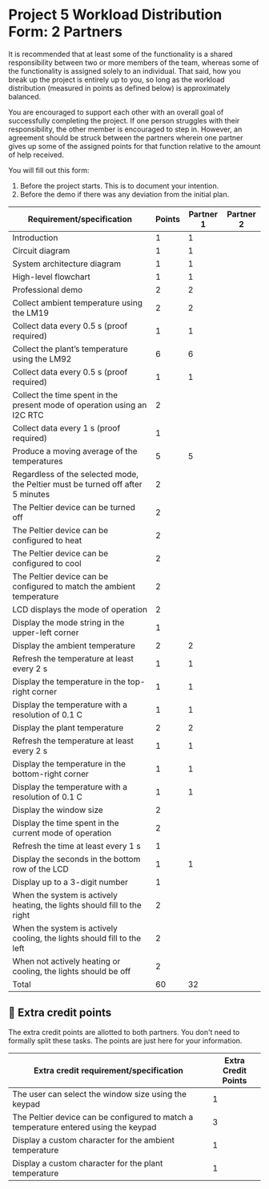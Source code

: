 # Project 5 Workload Distribution Form: 2 Partners

It is recommended that at least some of the functionality is a shared responsibility between two or more members of the team, whereas some of the functionality is assigned solely to an individual. That said, how you break up the project is entirely up to you, so long as the workload distribution (measured in points as defined below) is approximately balanced.

You are encouraged to support each other with an overall goal of successfully completing the project. If one person struggles with their responsibility, the other member is encouraged to step in. However, an agreement should be struck between the partners wherein one partner gives up some of the assigned points for that function relative to the amount of help received.  

You will fill out this form:
1. Before the project starts. This is to document your intention. 
2. Before the demo if there was any deviation from the initial plan.

| Requirement/specification                                                              | Points | Partner 1 | Partner 2  |
|----------------------------------------------------------------------------------------|--------|-----------|------------|
| Introduction                                                                           | 1      |     1     |            |
| Circuit diagram                                                                        | 1      |     1     |            |
| System architecture diagram                                                            | 1      |     1     |            |
| High-level flowchart                                                                   | 1      |     1     |            |
| Professional demo                                                                      | 2      |     2     |            |
| Collect ambient temperature using the LM19                                             | 2      |     2     |            |
| Collect data every 0.5 s (proof required)                                              | 1      |     1     |            |
| Collect the plant’s temperature using the LM92                                         | 6      |     6     |            |
| Collect data every 0.5 s (proof required)                                              | 1      |     1     |            |
| Collect the time spent in the present mode of operation using an I2C RTC               | 2      |           |            |
| Collect data every 1 s (proof required)                                                | 1      |           |            |
| Produce a moving average of the temperatures                                           | 5      |     5     |            |
| Regardless of the selected mode, the Peltier must be turned off after 5 minutes        | 2      |           |            |
| The Peltier device can be turned off                                                   | 2      |           |            |
| The Peltier device can be configured to heat                                           | 2      |           |            |
| The Peltier device can be configured to cool                                           | 2      |           |            |
| The Peltier device can be configured to match the ambient temperature                  | 2      |           |            |
| LCD displays the mode of operation                                                     | 2      |           |            |
| Display  the mode string in the upper-left corner                                      | 1      |           |            |
| Display the ambient temperature                                                        | 2      |     2     |            |
| Refresh the temperature at least every 2 s                                             | 1      |     1     |            |
| Display the temperature in the top-right corner                                        | 1      |     1     |            |
| Display the temperature with a resolution of 0.1 C                                     | 1      |     1     |            |
| Display the plant temperature                                                          | 2      |     2     |            |
| Refresh the temperature at least every 2 s                                             | 1      |     1     |            |
| Display the temperature in the bottom-right corner                                     | 1      |     1     |            |
| Display the temperature with a resolution of 0.1 C                                     | 1      |     1     |            |
| Display the window size                                                                | 2      |           |            |
| Display the time spent in the current mode of operation                                | 2      |           |            |
| Refresh the time at least every 1 s                                                    | 1      |           |            |
| Display the seconds in the bottom row of the LCD                                       | 1      |     1     |            |
| Display up to a 3-digit number                                                         | 1      |           |            |
| When the system is actively heating, the lights should fill to the right               | 2      |           |            |
| When the system is actively cooling, the lights should fill to the left                | 2      |           |            |
| When not actively heating or cooling, the lights should be off                         | 2      |           |            |
| Total                                                                                  | 60     |    32     |            |


## 🚀 Extra credit points
The extra credit points are allotted to both partners. You don't need to formally split these tasks. The points are just here for your information.

| Extra credit requirement/specification                                                                   | Extra Credit Points |
|----------------------------------------------------------------------------------------------------------|---------------------|
| The user can select the window size using the keypad                                                     | 1                   |
| The Peltier device can be configured to match a temperature entered using the keypad                     | 3                   |
| Display a custom character for the ambient temperature                                                   | 1                   |
| Display a custom character for the plant temperature                                                     | 1                   |